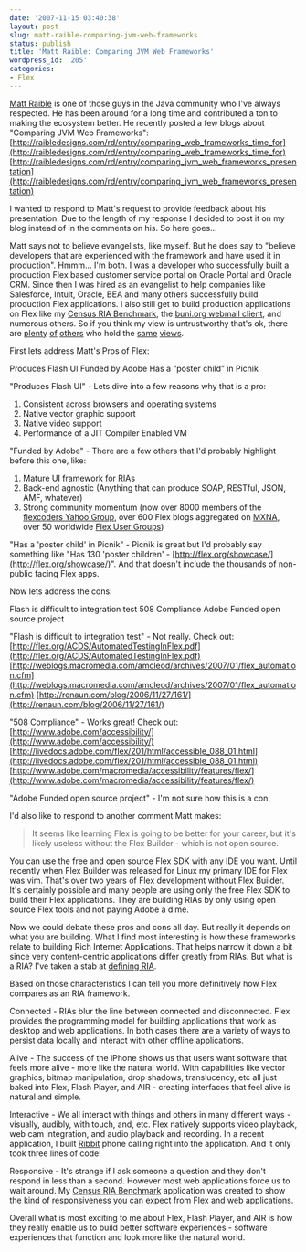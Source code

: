 ```yaml
---
date: '2007-11-15 03:40:38'
layout: post
slug: matt-raible-comparing-jvm-web-frameworks
status: publish
title: 'Matt Raible: Comparing JVM Web Frameworks'
wordpress_id: '205'
categories:
- Flex
---
```


[Matt Raible](http://raibledesigns.com) is one of those guys in the Java community who I've always respected.  He has been around for a long time and contributed a ton to making the ecosystem better.  He recently posted a few blogs about "Comparing JVM Web Frameworks":
[http://raibledesigns.com/rd/entry/comparing_web_frameworks_time_for](http://raibledesigns.com/rd/entry/comparing_web_frameworks_time_for)
[http://raibledesigns.com/rd/entry/comparing_jvm_web_frameworks_presentation](http://raibledesigns.com/rd/entry/comparing_jvm_web_frameworks_presentation)

I wanted to respond to Matt's request to provide feedback about his presentation.  Due to the length of my response I decided to post it on my blog instead of in the comments on his.  So here goes...

Matt says not to believe evangelists, like myself.  But he does say to "believe developers that are experienced with the framework and have used it in production".  Hmmm...  I'm both.  I was a developer who successfully built a production Flex based customer service portal on Oracle Portal and Oracle CRM.  Since then I was hired as an evangelist to help companies like Salesforce, Intuit, Oracle, BEA and many others successfully build production Flex applications.  I also still get to build production applications on Flex like my [Census RIA Benchmark](/census), the [buni.org webmail client](http://buni.org), and numerous others.  So if you think my view is untrustworthy that's ok, there are [plenty](http://www.artima.com/weblogs/viewpost.jsp?thread=193593) [of](http://flexblog.faratasystems.com/?author=3) [others](http://groups.google.com/group/javaposse/browse_thread/thread/d53ba7522d5f5028/3787226c7df1f555) who hold the [same](http://groups.google.com/group/javaposse/browse_thread/thread/ce89f73babc3729e/367ce3d05b72f91d) [views](http://www.urubatan.info/2007/10/java-flex-cool-application-and-reliable-back-end/).

First lets address Matt's Pros of Flex:



> 
Produces Flash UI
Funded by Adobe
Has a “poster child” in Picnik




"Produces Flash UI" - Lets dive into a few reasons why that is a pro:
1) Consistent across browsers and operating systems
2) Native vector graphic support
3) Native video support
4) Performance of a JIT Compiler Enabled VM

"Funded by Adobe" - There are a few others that I'd probably highlight before this one, like:
1) Mature UI framework for RIAs
2) Back-end agnostic (Anything that can produce SOAP, RESTful, JSON, AMF, whatever)
3) Strong community momentum (now over 8000 members of the [flexcoders Yahoo Group](http://groups.yahoo.com/group/flexcoders/), over 600 Flex blogs aggregated on [MXNA](http://weblogs.macromedia.com/mxna), over 50 worldwide [Flex User Groups](http://flex.org/community))

"Has a 'poster child' in Picnik" - Picnik is great but I'd probably say something like "Has 130 'poster children' - [http://flex.org/showcase/](http://flex.org/showcase/)".  And that doesn't include the thousands of non-public facing Flex apps.

Now lets address the cons:


> 
Flash is difficult to integration test
508 Compliance
Adobe Funded open source project




"Flash is difficult to integration test" - Not really.  Check out:
[http://flex.org/ACDS/AutomatedTestingInFlex.pdf](http://flex.org/ACDS/AutomatedTestingInFlex.pdf)
[http://weblogs.macromedia.com/amcleod/archives/2007/01/flex_automation.cfm](http://weblogs.macromedia.com/amcleod/archives/2007/01/flex_automation.cfm)
[http://renaun.com/blog/2006/11/27/161/](http://renaun.com/blog/2006/11/27/161/)

"508 Compliance" - Works great!  Check out:
[http://www.adobe.com/accessibility/](http://www.adobe.com/accessibility/)
[http://livedocs.adobe.com/flex/201/html/accessible_088_01.html](http://livedocs.adobe.com/flex/201/html/accessible_088_01.html)
[http://www.adobe.com/macromedia/accessibility/features/flex/](http://www.adobe.com/macromedia/accessibility/features/flex/)

"Adobe Funded open source project" - I'm not sure how this is a con.

I'd also like to respond to another comment Matt makes:


> It seems like learning Flex is going to be better for your career, but it's likely useless without the Flex Builder - which is not open source.



You can use the free and open source Flex SDK with any IDE you want.  Until recently when Flex Builder was released for Linux my primary IDE for Flex was vim.  That's over two years of Flex development without Flex Builder.  It's certainly possible and many people are using only the free Flex SDK to build their Flex applications.  They are building RIAs by only using open source Flex tools and not paying Adobe a dime.


Now we could debate these pros and cons all day.  But really it depends on what you are building.  What I find most interesting is how these frameworks relate to building Rich Internet Applications.  That helps narrow it down a bit since very content-centric applications differ greatly from RIAs.  But what is a RIA?  I've taken a stab at [defining RIA](http://www.jamesward.org/wordpress/2007/10/17/what-is-a-rich-internet-application/).

Based on those characteristics I can tell you more definitively how Flex compares as an RIA framework.

Connected - RIAs blur the line between connected and disconnected.  Flex provides the programming model for building applications that work as desktop and web applications.  In both cases there are a variety of ways to persist data locally and interact with other offline applications.

Alive - The success of the iPhone shows us that users want software that feels more alive - more like the natural world.  With capabilities like vector graphics, bitmap manipulation, drop shadows, translucency, etc all just baked into Flex, Flash Player, and AIR - creating interfaces that feel alive is natural and simple.

Interactive - We all interact with things and others in many different ways - visually, audibly, with touch, and, etc.  Flex natively supports video playback, web cam integration, and audio playback and recording.  In a recent application, I built [Ribbit](http://www.goribbit.com/) phone calling right into the application.  And it only took three lines of code!

Responsive - It's strange if I ask someone a question and they don't respond in less than a second.  However most web applications force us to wait around.  My [Census RIA Benchmark](/census) application was created to show the kind of responsiveness you can expect from Flex and web applications.

Overall what is most exciting to me about Flex, Flash Player, and AIR is how they really enable us to build better software experiences - software experiences that function and look more like the natural world.
